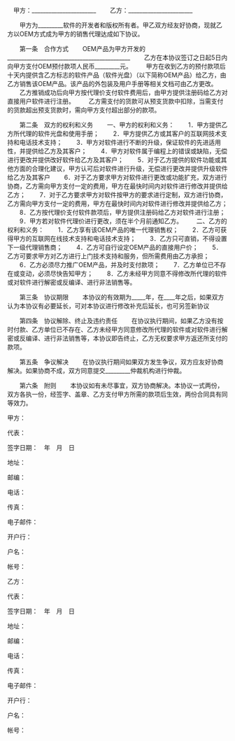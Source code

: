 
 


  　甲方：_______________________
　　乙方：_______________________


　　甲方为_________软件的开发者和版权所有者。甲乙双方经友好协商，现就乙方以OEM方式成为甲方的销售代理达成如下协议。


　　第一条　合作方式
　　OEM产品为甲方开发的____________________________________________
　　乙方在本协议签订之日起5日内向甲方支付OEM预付款项人民币_________元。
　　甲方在收到乙方的预付款项后十天内提供含乙方标志的软件产品（软件光盘）（以下简称OEM产品）给乙方，由乙方销售该OEM产品。该产品的外包装及用户手册等相关文档可由乙方更改。
　　乙方推销成功后向甲方按代理价支付软件费用后，由甲方提供注册码给乙方对直接用户软件进行注册。
　　乙方需支付的货款可从预支货款中扣除，当需支付的货款超出预支货款时，需向甲方支付超出部分的款项。


　　第二条　双方的权利和义务
　　一、甲方的权利和义务：
　　1．甲方提供乙方所代理的软件光盘和使用手册；
　　2．甲方提供乙方或其客户的互联网技术支持和电话技术支持；
　　3．甲方对软件进行不断的升级，保证软件的先进适用性，并提供给乙方及其客户；
　　4．甲方对软件属于编程上的错误或缺陷，无偿进行更改并提供改好软件给乙方及其客户；
　　5．对于乙方提供的软件功能或其他方面的合理化建议，甲方认可后对软件进行升级，无偿进行更改并提供升级软件给乙方及其客户
　　6．对于乙方要求甲方对软件进行更改或功能扩充，双方进行协商，乙方需向甲方支付一定的费用，甲方在最快时间内对软件进行修改并提供给乙方；
　　7．对于乙方要求甲方对软件按甲方的要求进行定制，双方进行协商，乙方需向甲方支付一定的费用，甲方在最快时间内对软件进行修改并提供给乙方；
　　8．乙方按代理价支付软件款项后，甲方提供注册码给乙方对软件进行注册；
　　9．甲方若对软件代理价进行更改，须在半个月前通知乙方。
　　二、乙方的权利和义务：
　　1．乙方享有该OEM产品的唯一代理销售权；
　　2．乙方可获得甲方的互联网在线技术支持和电话技术支持；
　　3．乙方只可直销，不得设置下一级代理销售商；
　　4．乙方可自行设定OEM产品的直接用户价；
　　5．乙方可要求甲方对乙方进行上门技术支持和服务，但所需费用由乙方承担；
　　6．乙方必须尽力推广OEM产品，并及时支付款项；
　　7．乙方单位已不存在或变动，必须尽快告知甲方；
　　8．乙方未经甲方同意不得修改所代理的软件或对软件进行解密或反编译、进行非法销售等。


　　第三条　协议期限
　　本协议的有效期为_____年，在____年之后，如果双方认为本协议有必要延长，可对本协议进行修改补充后延长，也可另签新协议


　　第四条　协议解除、终止及违约责任
　　在协议执行期间，如果乙方没有按时付款、乙方单位已不存在、乙方未经甲方同意修改所代理的软件或对软件进行解密或反编译、进行非法销售等，本协议即告终止，乙方无权要求甲方返还所支付的款项。


　　第五条　争议解决
　　在协议执行期间如果双方发生争议，双方应友好协商解决。如果协商不成，双方同意提交_________仲裁机构进行仲裁。


　　第六条　附则
　　本协议如有未尽事宜，双方协商解决。本协议一式两份，双方各执一份，经签字、盖章、乙方支付甲方所需的款项后生效，两份合同具有同等效力。






 

  

   


甲方：





代表：





签字日期：　年　月　日





地址：





邮编：





电话：





传真：





电子邮件：





开户行：





户名：





帐号：





   


乙方：





代表：





签字日期：　年　月　日





地址：





邮编：





电话：





传真：





电子邮件：





开户行：





户名：





帐号：







  

 





 


 

 
 
 
 
 
  


  
 

  


  


  
 
 
 
 

